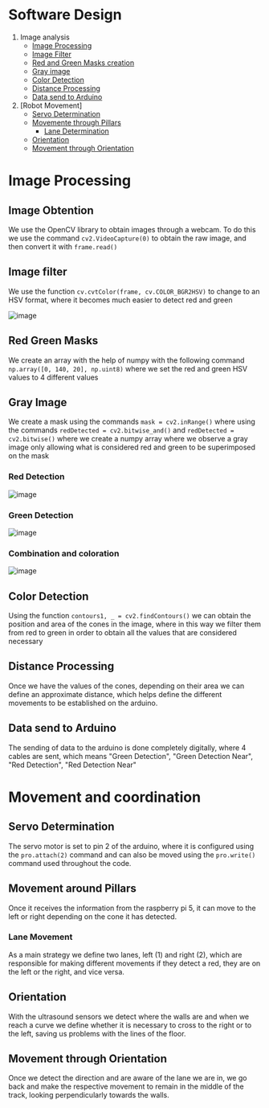 # Software Design

1. Image analysis
    -  [Image Processing](https://github.com/RoboticaLLR/redmachine2024/blob/main/ingles/Code.md#Image-Processing)
    -  [Image Filter](https://github.com/RoboticaLLR/redmachine2024/blob/main/ingles/Code.md#Image-Obtention)
    - [Red and Green Masks creation](https://github.com/RoboticaLLR/redmachine2024/blob/main/ingles/Code.md#Red-Green-Masks)
    -  [Gray image](https://github.com/RoboticaLLR/redmachine2024/blob/main/ingles/Code.md#Gray-Image)
    -   [Color Detection](https://github.com/RoboticaLLR/redmachine2024/blob/main/ingles/Code.md#Color-Detection)
    -  [Distance Processing](https://github.com/RoboticaLLR/redmachine2024/blob/main/ingles/Code.md#Distance-Processing)
    - [Data send to Arduino](https://github.com/RoboticaLLR/redmachine2024/blob/main/ingles/Code.md#Data-send-to-Arduino)
2. [Robot Movement]
    -   [Servo Determination](https://github.com/RoboticaLLR/redmachine2024/blob/main/ingles/Code.md#Servo-Determination)
    -  [Movemente through Pillars](https://github.com/RoboticaLLR/redmachine2024/blob/main/ingles/Code.md#Movement-around-Pillars)
        - [Lane Determination](https://github.com/RoboticaLLR/redmachine2024/blob/main/ingles/Code.md#Lane-Movement)
    - [Orientation](https://github.com/RoboticaLLR/redmachine2024/blob/main/ingles/Code.md#Orientation)
    -  [Movement through Orientation](https://github.com/RoboticaLLR/redmachine2024/blob/main/ingles/Code.md#Movement-through-Orientation)

# Image Processing

## Image Obtention

We use the OpenCV library to obtain images through a webcam. To do this we use the command `cv2.VideoCapture(0)` to obtain the raw image, and then convert it with `frame.read()`

## Image filter
We use the function `cv.cvtColor(frame, cv.COLOR_BGR2HSV)` to change to an HSV format, where it becomes much easier to detect red and green


![image](https://github.com/RoboticaLLR/redmachine2024/assets/139584566/b23b6ee3-f1e1-4f56-aaf6-82057ce30cf3)

## Red Green Masks


We create an array with the help of numpy with the following command `np.array([0, 140, 20], np.uint8)` where we set the red and green HSV values ​​to 4 different values

## Gray Image

We create a mask using the commands `mask = cv2.inRange()` where using the commands `redDetected = cv2.bitwise_and()` and `redDetected = cv2.bitwise()` where we create a numpy array where we observe a gray image only allowing what is considered red and green to be superimposed on the mask
### Red Detection
![image](https://github.com/RoboticaLLR/redmachine2024/assets/139584566/98cb1671-d84c-46fd-a052-980c281f55c7)
### Green Detection
![image](https://github.com/RoboticaLLR/redmachine2024/assets/139584566/0739192a-de88-43f7-b07b-03a33113c629)
### Combination and coloration
![image](https://github.com/RoboticaLLR/redmachine2024/assets/139584566/106ef0f8-027b-4afb-b935-1fe8659725b6)




## Color Detection

Using the function `contours1, _ = cv2.findContours()` we can obtain the position and area of ​​the cones in the image, where in this way we filter them from red to green in order to obtain all the values ​​that are considered necessary

## Distance Processing

Once we have the values ​​of the cones, depending on their area we can define an approximate distance, which helps define the different movements to be established on the arduino.


## Data send to Arduino

The sending of data to the arduino is done completely digitally, where 4 cables are sent, which means "Green Detection", "Green Detection Near", "Red Detection", "Red Detection Near"

# Movement and coordination

## Servo Determination

The servo motor is set to pin 2 of the arduino, where it is configured using the `pro.attach(2)` command and can also be moved using the `pro.write()` command used throughout the code.

##  Movement around Pillars
Once it receives the information from the raspberry pi 5, it can move to the left or right depending on the cone it has detected.


### Lane Movement
As a main strategy we define two lanes, left (1) and right (2), which are responsible for making different movements if they detect a red, they are on the left or the right, and vice versa.

## Orientation
With the ultrasound sensors we detect where the walls are and when we reach a curve we define whether it is necessary to cross to the right or to the left, saving us problems with the lines of the floor.

## Movement through Orientation

Once we detect the direction and are aware of the lane we are in, we go back and make the respective movement to remain in the middle of the track, looking perpendicularly towards the walls.


